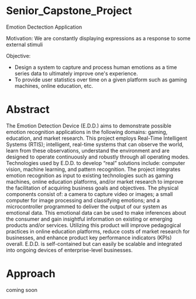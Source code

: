 # Senior_Capstone_Project
Emotion Dectection Application

Motivation: We are constantly displaying expressions as a response to some external stimuli

Objective:
  - Design a system to capture and process human emotions as a time series data to ultimately improve one's experience.
  - To provide user statistics over time on a given platform such as gaming machines, online education, etc.
  
# Abstract
The Emotion Detection Device (E.D.D.) aims to demonstrate possible emotion recognition applications in the following domains: gaming, education, and market research. This project employs Real-Time Intelligent Systems (RTIS); intelligent, real-time systems that can observe the world, learn from these observations, understand the environment and are designed to operate continuously and robustly through all operating modes. Technologies used by E.D.D. to develop “real” solutions include: computer vision, machine learning, and pattern recognition. The project integrates emotion recognition as input to existing technologies such as gaming machines, online education platforms, and/or market research to improve the facilitation of acquiring business goals and objectives. The physical components consist of: a camera to capture video or images; a small computer for image processing and classifying emotions; and a microcontroller programmed to deliver the output of our system as emotional data. This emotional data can be used to make inferences about the consumer and gain insightful information on existing or emerging products and/or services. Utilizing this product will improve pedagogical practices in online education platforms, reduce costs of market research for businesses, and enhance product key performance indicators (KPIs) overall. E.D.D. is self-contained but can easily be scalable and integrated into ongoing devices of enterprise-level businesses.

# Approach
coming soon
